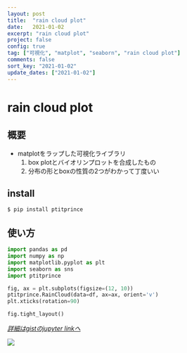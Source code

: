 ```yaml
---
layout: post
title:  "rain cloud plot"
date:   2021-01-02
excerpt: "rain cloud plot"
project: false
config: true
tag: ["可視化", "matplot", "seaborn", "rain cloud plot"]
comments: false
sort_key: "2021-01-02"
update_dates: ["2021-01-02"]
---
```


# rain cloud plot

## 概要
 - matplotをラップした可視化ライブラリ
   1. box plotとバイオリンプロットを合成したもの
   2. 分布の形とboxの性質の2つがわかって丁度いい

## install
```console
$ pip install ptitprince
```

## 使い方

```python
import pandas as pd
import numpy as np
import matplotlib.pyplot as plt
import seaborn as sns
import ptitprince

fig, ax = plt.subplots(figsize=(12, 10))
ptitprince.RainCloud(data=df, ax=ax, orient='v')
plt.xticks(rotation=90)

fig.tight_layout()
```

[*詳細はgistのjupyter linkへ*](https://gist.github.com/GINK03/0ee7e93ba25788850a1d102dc24f6dc2#file-untitled-ipynb)

<div>
  <img src="https://user-images.githubusercontent.com/4949982/103451799-9da8da80-4d0b-11eb-97eb-5654334aa727.png">
</div>
